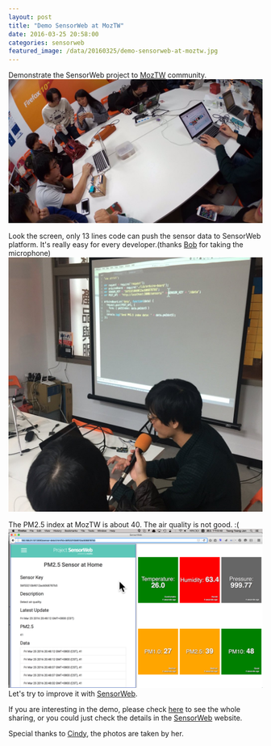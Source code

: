 ```yaml
---
layout: post
title: "Demo SensorWeb at MozTW"
date: 2016-03-25 20:58:00
categories: sensorweb
featured_image: /data/20160325/demo-sensorweb-at-moztw.jpg
---
```


Demonstrate the SensorWeb project to [MozTW](https://moztw.org) community.
![Demo SensorWeb at MozTW](/data/20160325/demo-sensorweb-at-moztw.jpg)

Look the screen, only 13 lines code can push the sensor data to SensorWeb platform. It's really easy for every developer.(thanks [Bob](https://mozillians.org/en-US/u/bobchao) for taking the microphone)
![Evan Demo SensorWeb](/data/20160325/evan-demo-sensorweb.jpg)

The PM2.5 index at MozTW is about 40. The air quality is not good. :( 
![The PM2.5 index at MozTW](/data/20160325/pm25-at-moztw.png)
Let's try to improve it with [SensorWeb](http://sensorweb.io).

If you are interesting in the demo, please check [here](https://vreplay.mozilla.com/replay/showRecordDetails.html?sortBy=date&viewCount=1&currentPage=1&groupBy=combo&roomFilter=&usernameFilter=&searchFilter=Taipei&usernameFullFilter=&myManager=-1&adminManager=0&webCast=0&command=&recId=2905&auxMessage=&auxMessage1=&lang=en&langChanged=&tenantFilter=&securityTab=) to see the whole sharing, or you could just check the details in the [SensorWeb](http://sensorweb.io) website.

Special thanks to [Cindy](https://twitter.com/CindyH/status/713349288747622400), the photos are taken by her.
